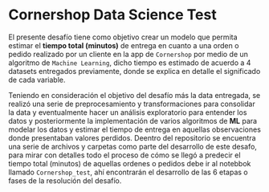 # Cornershop Data Science Test
El presente desafío tiene como objetivo crear un modelo que permita estimar el __tiempo total (minutos)__ de entrega en cuanto a una orden o pedido realizado 
por un cliente en la app de `Cornershop` por medio de un algoritmo de `Machine Learning`, dicho tiempo es estimado de acuerdo a 4 datasets entregados previamente, donde se explica en detalle el significado de cada variable. 

Teniendo en consideración el objetivo del desafío más la data entregada, se realizó una serie de preprocesamiento y transformaciones para consolidar la data y eventualmente hacer un análisis exploratorio para entender los datos y posteriormente la implementación de varios algoritmos de __ML__ para modelar los datos y estimar el tiempo de entrega en aquellas observaciones donde presentaban valores perdidos. Deentro del repositorio se encuentra una serie de archivos y carpetas como parte del desarrollo de este desafo, para mirar con detalles todo el proceso de cómo se llegó a predecir el tiempo total (minutos) de aquellas ordenes o pedidos debe ir al notebbok llamado `Cornershop_test`, ahí encontrarán el desarrollo de las 6 etapas o fases de la resolución del desafío.
